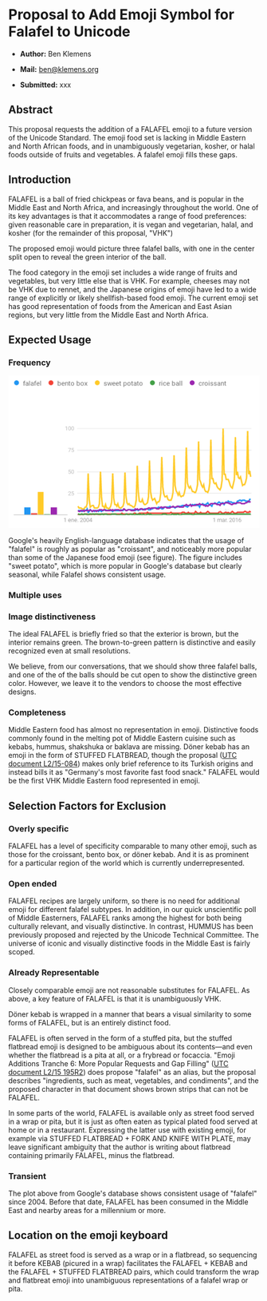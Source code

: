 Proposal to Add Emoji Symbol for **Falafel** to Unicode 
====================================================================

-   **Author:** Ben Klemens

-   **Mail:** ben@klemens.org

-   **Submitted:** xxx

Abstract
------------

This proposal requests the addition of a FALAFEL emoji to a future version of the
Unicode Standard.  The emoji food set is lacking in Middle Eastern and North African
foods, and in unambiguously vegetarian, kosher, or halal foods outside of fruits and
vegetables. A falafel emoji fills these gaps.


Introduction
------------

FALAFEL is a ball of fried chickpeas or fava beans, and is popular in the Middle East
and North Africa, and increasingly throughout the world.  One of its key advantages is
that it accommodates a range of food preferences: given reasonable care in preparation,
it is vegan and vegetarian, halal, and kosher (for the remainder of this proposal, "VHK")

The proposed emoji would picture three falafel balls, with one in the center split open to
reveal the green interior of the ball.

The food category in the emoji set includes a wide range of fruits and vegetables, but
very little else that is VHK. For example, cheeses may not be VHK due to rennet, and the
Japanese origins of emoji have led to a wide range of explicitly or likely
shellfish-based food emoji. The current emoji set has good representation of foods
from the American and East Asian regions, but very little from the Middle East and
North Africa.

Expected Usage
------------

### Frequency

!["Falafel" is as common as "croissant" in Google's database](trends.png)

Google's heavily English-language database indicates that the usage of "falafel" is roughly as popular as "croissant", and noticeably more popular than some of the Japanese food emoji (see figure). 
The figure includes "sweet potato", which is more popular in Google's database but clearly seasonal, while Falafel shows consistent usage.

### Multiple uses



### Image distinctiveness
The ideal FALAFEL is briefly fried so that the exterior is brown, but the interior remains green. The brown-to-green pattern is distinctive and easily recognized even at small resolutions. 

We believe, from our conversations, that we should show three falafel balls, and one of the of the balls should be cut open to show the distinctive green color. However, we leave it to the vendors to choose the most effective designs.

### Completeness
Middle Eastern food has almost no representation in emoji. Distinctive foods
commonly found in the melting pot of Middle Eastern cuisine such as kebabs, hummus, shakshuka or
baklava are missing.  Döner kebab has an emoji in the form of STUFFED FLATBREAD, though the proposal ([UTC document
L2/15-084](http://www.unicode.org/L2/L2015/15084-kebab.pdf)) makes only brief reference
to its Turkish origins and instead bills it as "Germany's most favorite fast food snack."
FALAFEL would be the first VHK Middle Eastern food represented in emoji.

Selection Factors for Exclusion
------------

### Overly specific

FALAFEL has a level of specificity comparable to many other emoji, such as those for the croissant, bento box, or döner kebab. And it is as prominent for a particular region of the world which is currently underrepresented.

### Open ended

FALAFEL recipes are largely uniform, so there is no need for additional emoji for different falafel subtypes. In addition, in our quick unscientific poll of Middle Easterners, FALAFEL ranks among the highest for both being culturally relevant, and visually distinctive. In contrast, HUMMUS has been previously proposed and rejected by the Unicode Technical Committee. The universe of iconic and visually distinctive foods in the Middle East is fairly scoped.

### Already Representable

Closely comparable emoji are not reasonable substitutes for FALAFEL. As above, a key feature of FALAFEL is that it is unambiguously VHK.

Döner kebab is wrapped in a manner that bears a visual similarity to some forms of FALAFEL, but is an entirely distinct food.

FALAFEL is often served in the form of a stuffed pita, but the stuffed flatbread
emoji is designed to be ambiguous about its contents—and even whether the flatbread is a
pita at all, or a frybread or focaccia. "Emoji Additions Tranche 6: More
Popular Requests and Gap Filling" ([UTC document L2/15 195R2](https://www.unicode.org/L2/L2015/15195r2-emoji-add-tranche6.pdf)) does propose "falafel" as an alias,
but the proposal describes "ingredients, such as meat, vegetables, and condiments",
and the proposed character in that document shows brown strips that can not be FALAFEL.

In some parts of the world, FALAFEL is available only as street food served in
a wrap or pita, but it is just as often eaten as typical plated food served at home
or in a restaurant. Expressing the latter use with existing emoji, for example via
STUFFED FLATBREAD + FORK AND KNIFE WITH PLATE, may leave significant ambiguity that
the author is writing about flatbread containing primarily FALAFEL, minus the flatbread.

### Transient

The plot above from Google's database shows consistent usage of "falafel" since 2004. Before
that date, FALAFEL has been consumed in the Middle East and nearby areas for a millennium
or more.


Location on the emoji keyboard
------------

FALAFEL as street food is served as a wrap or in a flatbread, so sequencing it before KEBAB
(picured in a wrap) facilitates the FALAFEL + KEBAB and the FALAFEL + STUFFED FLATBREAD pairs, which could
transform the wrap and flatbreat emoji into unambiguous representations of a falafel wrap
or pita.
